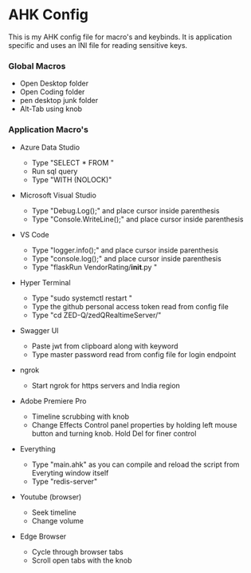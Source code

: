 # AHK Config
This is my AHK config file for macro's and keybinds. It is application specific and uses an INI file for reading sensitive keys.

### Global Macros
- Open Desktop folder
- Open Coding folder
- pen desktop junk folder
- Alt-Tab using knob

### Application Macro's
- Azure Data Studio
  + Type "SELECT * FROM "
  + Run sql query
  + Type "WITH (NOLOCK)"

- Microsoft Visual Studio
  + Type "Debug.Log();" and place cursor inside parenthesis
  + Type "Console.WriteLine();" and place cursor inside parenthesis

- VS Code
  + Type "logger.info();" and place cursor inside parenthesis
  + Type "console.log();" and place cursor inside parenthesis
  + Type "flaskRun VendorRating/__init__.py "
 
- Hyper Terminal
  + Type "sudo systemctl restart "
  + Type the github personal access token read from config file
  + Type "cd ZED-Q/zedQRealtimeServer/"
 
- Swagger UI
  + Paste jwt from clipboard along with keyword
  + Type master password read from config file for login endpoint
 
- ngrok
  + Start ngrok for https servers and India region

- Adobe Premiere Pro
  + Timeline scrubbing with knob
  + Change Effects Control panel properties by holding left mouse button and turning knob. Hold Del for finer control

- Everything
  + Type "main.ahk" as you can compile and reload the script from Everyting window itself
  + Type "redis-server"

- Youtube (browser)
  + Seek timeline
  + Change volume

- Edge Browser
  + Cycle through browser tabs
  + Scroll open tabs with the knob

